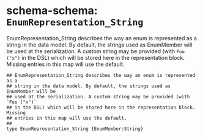 # schema-schema: `EnumRepresentation_String`

EnumRepresentation_String describes the way an enum is represented as a
string in the data model. By default, the strings used as EnumMember will be
used at the serialization. A custom string may be provided (with `Foo ("x")`
in the DSL) which will be stored here in the representation block. Missing
entries in this map will use the default.


```ipldsch
## EnumRepresentation_String describes the way an enum is represented as a
## string in the data model. By default, the strings used as EnumMember will be
## used at the serialization. A custom string may be provided (with `Foo ("x")`
## in the DSL) which will be stored here in the representation block. Missing
## entries in this map will use the default.
##
type EnumRepresentation_String {EnumMember:String}
```
